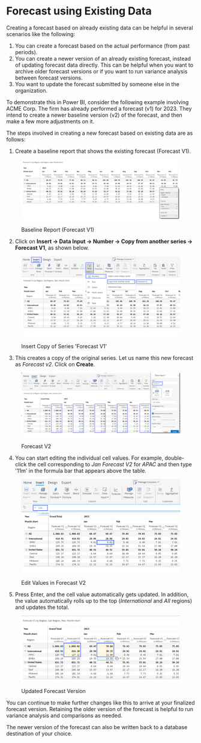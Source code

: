 # Forecast using Existing Data

Creating a forecast based on already existing data can be helpful in several scenarios like the following:

1. You can create a forecast based on the actual performance (from past periods).&#x20;
2. You can create a newer version of an already existing forecast, instead of updating forecast data directly. This can be helpful when you want to archive older forecast versions or if you want to run variance analysis between forecast versions.
3. You want to update the forecast submitted by someone else in the organization.

To demonstrate this in Power BI, consider the following example involving ACME Corp. The firm has already performed a forecast (v1) for 2023. They intend to create a newer baseline version (v2) of the forecast, and then make a few more adjustments on it.

The steps involved in creating a new forecast based on existing data are as follows:&#x20;

1. Create a baseline report that shows the existing forecast (Forecast V1).

<figure><img src="../../../../.gitbook/assets/2023 fc.png" alt=""><figcaption><p>Baseline Report (Forecast V1)</p></figcaption></figure>

2. Click on **Insert -> Data Input -> Number -> Copy from another series -> Forecast V1**, as shown below.

<figure><img src="../../../../.gitbook/assets/2023 fc v2.png" alt=""><figcaption><p>Insert Copy of Series 'Forecast V1'</p></figcaption></figure>

3. This creates a copy of the original series. Let us name this new forecast as _Forecast v2_. Click on **Create**.

<figure><img src="../../../../.gitbook/assets/2023 fc v2_1.png" alt=""><figcaption><p>Forecast V2</p></figcaption></figure>

4. You can start editing the individual cell values. For example, double-click the cell corresponding to _Jan Forecast V2_ for _APAC_ and then type '11m' in the formula bar that appears above the table.

<figure><img src="../../../../.gitbook/assets/2023 fc v2_2.png" alt=""><figcaption><p>Edit Values in Forecast V2</p></figcaption></figure>

5. Press Enter, and the cell value automatically gets updated. In addition, the value automatically rolls up to the top (_International_ and _All_ regions) and updates the total.

<figure><img src="../../../../.gitbook/assets/2023 fc v2_3.png" alt=""><figcaption><p>Updated Forecast Version </p></figcaption></figure>

You can continue to make further changes like this to arrive at your finalized forecast version. Retaining the older version of the forecast is helpful to run variance analysis and comparisons as needed. &#x20;

The newer version of the forecast can also be written back to a database destination of your choice.&#x20;

&#x20;

